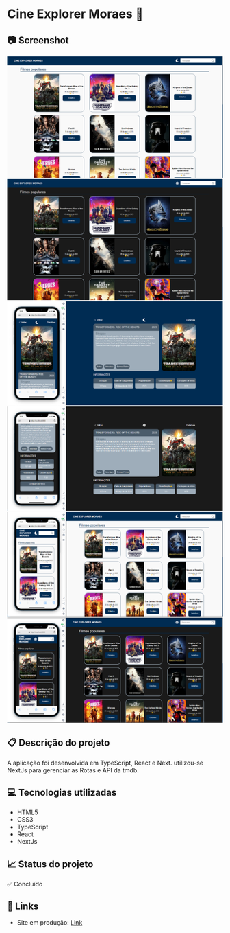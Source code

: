 # Cine Explorer Moraes 🍿

## 📷 Screenshot
[![Screenshot](https://github.com/gabrielmoraesy/cine-explorer-moraes/blob/master/public/img/1.png)](https://github.com/gabrielmoraesy/cine-explorer-moraes/blob/master/public/img/1.png)
[![Screenshot](https://github.com/gabrielmoraesy/cine-explorer-moraes/blob/master/public/img/2.png)](https://github.com/gabrielmoraesy/cine-explorer-moraes/blob/master/public/img/2.png)
[![Screenshot](https://github.com/gabrielmoraesy/cine-explorer-moraes/blob/master/public/img/7.png)](https://github.com/gabrielmoraesy/cine-explorer-moraes/blob/master/public/img/7.png)
[![Screenshot](https://github.com/gabrielmoraesy/cine-explorer-moraes/blob/master/public/img/8.png)](https://github.com/gabrielmoraesy/cine-explorer-moraes/blob/master/public/img/8.png)
[![Screenshot](https://github.com/gabrielmoraesy/cine-explorer-moraes/blob/master/public/img/5.png)](https://github.com/gabrielmoraesy/cine-explorer-moraes/blob/master/public/img/5.png)
[![Screenshot](https://github.com/gabrielmoraesy/cine-explorer-moraes/blob/master/public/img/6.png)](https://github.com/gabrielmoraesy/cine-explorer-moraes/blob/master/public/img/6.png)

## 📋 Descrição do projeto
A aplicação foi desenvolvida em TypeScript, React e Next. utilizou-se NextJs para gerenciar as Rotas e API da tmdb.

## 💻 Tecnologias utilizadas
- HTML5
- CSS3
- TypeScript
- React
- NextJs

## 📈 Status do projeto
✅ Concluído

## 🚀 Links 
- Site em produção: [Link](https://cine-explorer-moraes-gabrielmoraesy.vercel.app "Link")

